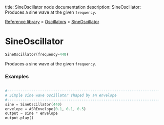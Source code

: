 title: SineOscillator node documentation
description: SineOscillator: Produces a sine wave at the given `frequency`.

[Reference library](../../index.md) > [Oscillators](../index.md) > [SineOscillator](index.md)

# SineOscillator

```python
SineOscillator(frequency=440)
```

Produces a sine wave at the given `frequency`.

### Examples

```python

#-------------------------------------------------------------------------------
# Simple sine wave oscillator shaped by an envelope
#-------------------------------------------------------------------------------
sine = SineOscillator(440)
envelope = ASREnvelope(0.1, 0.1, 0.5)
output = sine * envelope
output.play()

```

